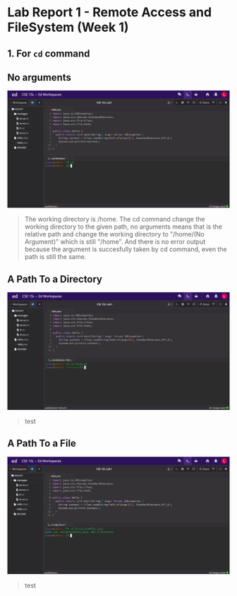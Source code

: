# Lab Report 1 - Remote Access and FileSystem (Week 1)
## 1. For `cd` command

**No arguments**
---
![Image](1.cd(NoArgument).png)
> The working directory is /home. The cd command change the working directory to the given path, no arguments means that is the relative path and change the working directory to "/home/(No Argument)" which is still "/home". And there is no error output because the argument is succesfully taken by cd command, even the path is still the same.

**A Path To a Directory**
---
![Image](2.cd(PathDirectory).png)
> test

**A Path To a File**
---
![Image](3.cd(PathFile).png)
> test
